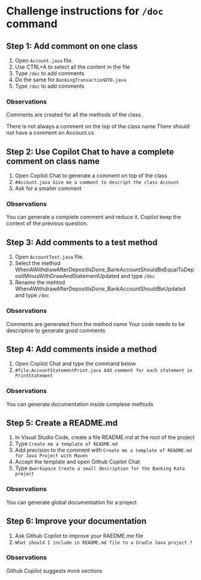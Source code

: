 # Challenge instructions for `/doc` command

## Step 1: Add commont on one class

1. Open `Account.java` file.
2. Use CTRL+A to select all the content in the file
3. Type `/doc` to add comments
4. Do the same for `BankingTransactionDTO.java`
5. Type `/doc` to add comments

### Observations

Comments are created for all the methods of the class

There is not always a comment on the top of the class name
There should not have a comment on Account.cs

## Step 2: Use Copilot Chat to have a complete comment on class name

1. Open Copilot Chat to generate a comment on top of the class
2. `#Account.java Give me a comment to descript the class Account`
3. Ask for a smaller comment

### Observations

You can generate a complete comment and reduce it.
Copilot keep the context of the previous question.

## Step 3: Add comments to a test method

1. Open `AccountTest.java` file.
2. Select the method WhenAWithdrawAfterDepositIsDone_BankAccountShouldBeEqualToDepositMinusWithDrawAndStatementUpdated and type `/doc`
3. Rename the mehtod WhenAWithdrawAfterDepositIsDone_BankAccountShouldBeUpdated and type `/doc`

### Observations

Comments are generated from the method name
Your code needs to be descriptive to generate good comments

## Step 4: Add comments inside a method

1. Open Copilot Chat and type the command below
2. `#file:AccountStatementPrint.java Add comment for each statement in PrintStatement`

### Observations

You can generate documentation inside complexe methods

## Step 5: Create a README.md

1. In Visual Studio Code, create a file README.md at the root of the project
2. Type `Create me a template of README.md`
3. Add precision to the comment with `Create me a template of README.md for Java Project with Maven`
4. Accept the template and open Github Copilot Chat
5. Type `@workspace Create a small description for the Banking Kata project`

### Observations

You can generate global documentation for a project

## Step 6: Improve your documentation

1. Ask Github Copilot to improve your RAEDME.me file
2. `What should I include in README.md file to a Gradle Java project ?`

### Observations

Github Copilot suggests more sections